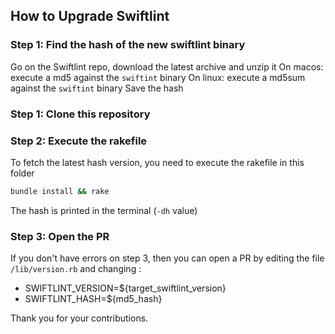 ## How to Upgrade Swiftlint

### Step 1: Find the hash of the new swiftlint binary
Go on the Swiftlint repo, download the latest archive and unzip it
On macos: execute a md5 against the `swiftint` binary
On linux: execute a md5sum against the `swiftint` binary
Save the hash

### Step 1: Clone this repository

### Step 2: Execute the rakefile
To fetch the latest hash version, you need to execute the rakefile in this folder

```bash
bundle install && rake

```

The hash is printed in the terminal (`-dh` value)

### Step 3: Open the PR
If you don't have errors on step 3, then you can open a PR by editing the file
`/lib/version.rb` and changing :
- SWIFTLINT_VERSION=${target_swiftlint_version}
- SWIFTLINT_HASH=${md5_hash}

Thank you for your contributions.

